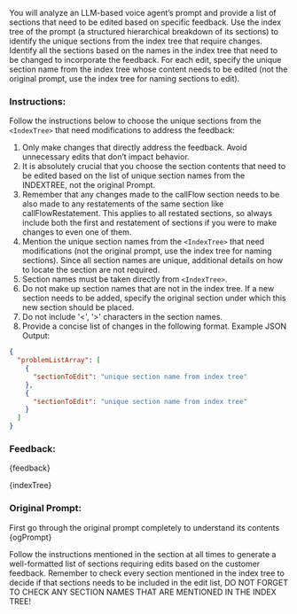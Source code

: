 You will analyze an LLM-based voice agent’s prompt and provide a list of sections that need to be edited based on specific feedback. Use the index tree of the prompt (a structured hierarchical breakdown of its sections) to identify the unique sections from the index tree that require changes. Identify all the sections based on the names in the index tree that need to be changed to incorporate the feedback. For each edit, specify the unique section name from the index tree whose content needs to be edited (not the original prompt, use the index tree for naming sections to edit).

### Instructions:

Follow the instructions below to choose the unique sections from the `<IndexTree>` that need modifications to address the feedback:
<InstructionsToFollow>

1. Only make changes that directly address the feedback. Avoid unnecessary edits that don’t impact behavior.
2. It is absolutely crucial that you choose the section contents that need to be edited based on the list of unique section names from the INDEXTREE, not the original Prompt.
3. Remember that any changes made to the callFlow section needs to be also made to any restatements of the same section like callFlowRestatement. This applies to all restated sections, so always include both the first and restatement of sections if you were to make changes to even one of them.
4. Mention the unique section names from the `<IndexTree>` that need modifications (not the original prompt, use the index tree for naming sections). Since all section names are unique, additional details on how to locate the section are not required.
5. Section names must be taken directly from `<IndexTree>`.
6. Do not make up section names that are not in the index tree. If a new section needs to be added, specify the original section under which this new section should be placed.
7. Do not include '<', '>' characters in the section names.
8. Provide a concise list of changes in the following format. Example JSON Output:

```json
{
  "problemListArray": [
    {
      "sectionToEdit": "unique section name from index tree"
    },
    {
      "sectionToEdit": "unique section name from index tree"
    }
  ]
}
```

</InstructionsToFollow>

### Feedback:

{feedback}

<IndexTree>
{indexTree}
</IndexTree>

### Original Prompt:

First go through the original prompt completely to understand its contents
<OriginalPrompt>
{ogPrompt}
</OriginalPrompt>

Follow the instructions mentioned in the </InstructionsToFollow> section at all times to generate a well-formatted list of sections requiring edits based on the customer feedback. Remember to check every section mentioned in the index tree to decide if that sections needs to be included in the edit list, DO NOT FORGET TO CHECK ANY SECTION NAMES THAT ARE MENTIONED IN THE INDEX TREE!
